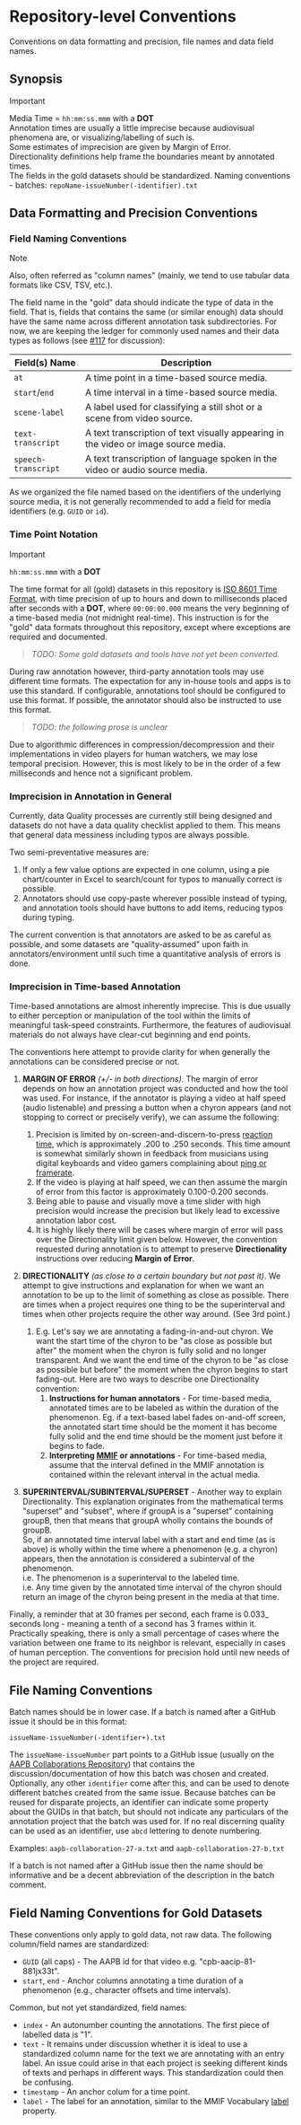 # Repository-level Conventions

Conventions on data formatting and precision, file names and data field names.


## Synopsis

> [!IMPORTANT]
> Media Time = `hh:mm:ss.mmm` with a **DOT**  
> Annotation times are usually a little imprecise because audiovisual phenomena are, or visualizing/labelling of such is.  
> Some estimates of imprecision are given by Margin of Error.  
> Directionality definitions help frame the boundaries meant by annotated times.  
> The fields in the gold datasets should be standardized.
> Naming conventions - batches: `repoName-issueNumber(-identifier).txt`


## Data Formatting and Precision Conventions

### Field Naming Conventions

> [!NOTE]
Also, often referred as "column names" (mainly, we tend to use tabular data formats like CSV, TSV, etc.). 

The field name in the "gold" data should indicate the type of data in the field. 
That is, fields that contains the same (or similar enough) data should have the same name across different annotation task subdirectories.
For now, we are keeping the ledger for commonly used names and their data types as follows (see [#117](https://github.com/clamsproject/aapb-annotations/issues/107) for discussion):

| Field(s) Name | Description                                                                         |
|---------------|-------------------------------------------------------------------------------------|
| `at` | A time point in a time-based source media.                                          |
| `start`/`end` | A time interval in a time-based source media.                                       |
| `scene-label` | A label used for classifying a still shot or a scene from video source.             |
| `text-transcript` | A text transcription of text visually appearing in the video or image source media. |
| `speech-transcript` | A text transcription of language spoken in the video or audio source media.         |

As we organized the file named based on the identifiers of the underlying source media, it is not generally recommended to add a field for media identifiers (e.g. `GUID` or `id`).

### Time Point Notation

> [!IMPORTANT]
> `hh:mm:ss.mmm` with a **DOT**  

The time format for all (gold) datasets in this repository is [ISO 8601 Time Format](https://en.wikipedia.org/wiki/ISO_8601#Times), with time precision of up to hours and down to milliseconds placed after seconds with a **DOT**, where `00:00:00.000` means the very beginning of a time-based media (not midnight real-time). This instruction is for the "gold" data formats throughout this repository, except where exceptions are required and documented.

> _TODO: Some gold datasets and tools have not yet been converted._

During raw annotation however, third-party annotation tools may use different time formats. The expectation for any in-house tools and apps is to use this standard. If configurable, annotations tool should be configured to use this format. If possible, the annotator should also be instructed to use this format.

> _TODO: the following prose is unclear_

Due to algorithmic differences in compression/decompression and their implementations in video players for human watchers, we may lose temporal precision. However, this is most likely to be in the order of a few milliseconds and hence not a significant problem.

<!--
For MPEG-based video files, frame numbers are converted to milliseconds with loss of precision past 3-digits. 
However, due to exact time -> still-image-fetching being dependent on the video compression/codec/player, there is no expected need for precision past 3-digits. 
It is assumed that different video players will regenerate images on screen slightly differently based on the decompression algorithms. 
To that end, it is unlikely that even given a specific time moment that a person in one place would be able to extract exactly the same pixels 
in a frame as another person doing it somewhere else.  
The other reason frames was not chosen to divide seconds is that the collection also contains radio assets with audio only. Audio does not have frames.  
-->


### Imprecision in Annotation in General

Currently, data Quality processes are currently still being designed and datasets do not have a data quality checklist applied to them. This means that general data messiness including typos are always possible.
 
Two semi-preventative measures are: 

1. If only a few value options are expected in one column, using a pie chart/counter in Excel to search/count for typos to manually correct is possible. 
2. Annotators should use copy-paste wherever possible instead of typing, and annotation tools should have buttons to add items, reducing typos during typing.  

The current convention is that annotators are asked to be as careful as possible, and some datasets are "quality-assumed" upon faith in annotators/environment until such time a quantitative analysis of errors is done.


### Imprecision in Time-based Annotation

Time-based annotations are almost inherently imprecise. This is due usually to either perception or manipulation of the tool within the limits of meaningful task-speed constraints. Furthermore, the features of audiovisual materials do not always have clear-cut beginning and end points.    

The conventions here attempt to provide clarity for when generally the annotations can be considered precise or not. 

1. **MARGIN OF ERROR** _(+/- in both directions)_. The margin of error depends on how an annotation project was conducted and how the tool was used. For instance, if the annotator is playing a video at half speed (audio listenable) and pressing a button when a chyron appears (and not stopping to correct or precisely verify), we can assume the following:

   1. Precision is limited by on-screen-and-discern-to-press [reaction time](https://www.reddit.com/r/truegaming/comments/hu0p3a/comment/fylge12/?utm_source=reddit&utm_medium=web2x&context=3),
which is approximately .200 to .250 seconds. This time amount is somewhat similarly shown in feedback from musicians using digital keyboards and video gamers complaining about [ping or framerate](https://www.pcgamer.com/how-many-frames-per-second-can-the-human-eye-really-see/).
   2. If the video is playing at half speed, we can then assume the margin of error from this factor is approximately 0.100-0.200 seconds. 
   3. Being able to pause and visually move a time slider with high precision would increase the precision but likely lead to excessive annotation labor cost. 
   4. It is highly likely there will be cases where margin of error will pass over the Directionality limit given below. 
However, the convention requested during annotation is to attempt to preserve **Directionality** instructions over reducing **Margin of Error**.   
  
2. **DIRECTIONALITY** _(as close to a certain boundary but not past it)_. We attempt to give instructions and explanation for when we want an annotation to be up to the limit of something as close as possible. There are times when a project requires one thing to be the superinterval and times when other projects require the other way around. (See 3rd point.)

   1. E.g. Let's say we are annotating a fading-in-and-out chyron. 
   We want the start time of the chyron to be "as close as possible but after" the moment when the chyron is fully solid and no longer transparent.
   And we want the end time of the chyron to be "as close as possible but before" the moment when the chyron begins to start fading-out. 
   Here are two ways to describe one Directionality convention: 
      1. **Instructions for human annotators** - For time-based media, annotated times are to be labeled as within the duration of the phenomenon.
   Eg. if a text-based label fades on-and-off screen, 
   the annotated start time should be the moment it has become fully solid and the end time should be the moment just before it begins to fade.  
      2. **Interpreting [MMIF](https://github.com/clamsproject/mmif) or annotations** - For time-based media, assume that the interval defined in the MMIF annotation is contained within the relevant interval in the actual media.  

3. **SUPERINTERVAL/SUBINTERVAL/SUPERSET** - Another way to explain Directionality. This explanation originates from the mathematical terms "superset" and "subset", where if groupA is a "superset" containing groupB, then that means that groupA wholly contains the bounds of groupB.  
So, if an annotated time interval label with a start and end time (as is above) is wholly within the time where a phenomenon (e.g. a chyron) appears, then the annotation is considered a subinterval of the phenomenon.  
i.e. The phenomenon is a superinterval to the labeled time.  
i.e. Any time given by the annotated time interval of the chyron should return an image of the chyron being present in the media at that time.   

Finally, a reminder that at 30 frames per second, each frame is 0.033_ seconds long - meaning a tenth of a second has 3 frames within it. Practically speaking, there is only a small percentage of cases where the variation between one frame to its neighbor is relevant, especially in cases of human perception. The conventions for precision hold until new needs of the project are required. 


## File Naming Conventions

Batch names should be in lower case. If a batch is named after a GitHub issue it should be in this format:

```
issueName-issueNumber(-identifier+).txt
```

The `issueName-issueNumber` part points to a GitHub issue (usually on the [AAPB Collaborations Repository](https://github.com/clamsproject/aapb-collaboration)) that contains the discussion/documentation of how this batch was chosen and created. Optionally, any other `identifier` come after this, and can be used to denote different batches created from the same issue. Because batches can be reused for disparate projects, an identifier can indicate some property about the GUIDs in that batch, but should not indicate any particulars of the annotation project that the batch was used for. If no real discerning quality can be used as an identifier, use `abcd` lettering to denote numbering.

Examples: `aapb-collaboration-27-a.txt` and `aapb-collaboration-27-b.txt`

If a batch is not named after a GitHub issue then the name should be informative and be a decent abbreviation of the description in the batch comment.


## Field Naming Conventions for Gold Datasets

These conventions only apply to gold data, not raw data. The following column/field names are standardized:

* `GUID` (all caps) - The AAPB id for that video e.g. "cpb-aacip-81-881jx33t". 
* `start`, `end` - Anchor columns annotating a time duration of a phenomenon (e.g., character offsets and time intervals).

Common, but not yet standardized, field names:

* `index` - An autonumber counting the annotations. The first piece of labelled data is "1".
* `text` - It remains under discussion whether it is ideal to use a standardized column name for the text we are annotating with an entry label. An issue could arise in that each project is seeking different kinds of texts and perhaps in different ways. This standardization could then be confusing.
* `timestamp` - An anchor colum for a time point.
* `label` - The label for an annotation, similar to the MMIF Vocabulary [label](https://mmif.clams.ai/vocabulary/Annotation/v5/) property.

